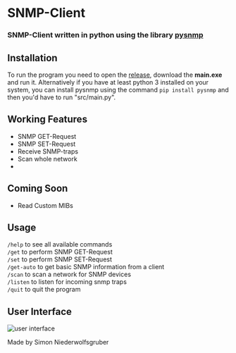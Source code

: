 # SNMP-Client

### SNMP-Client written in python using the library [pysnmp](https://github.com/etingof/pysnmp)

## Installation

To run the program you need to open the [release](https://github.com/simonnieder/snmp-client/releases/), download the **main.exe** and run it.
Alternatively if you have at least python 3 installed on your system, you can install pysnmp using the command `pip install pysnmp` and then you'd have to run "src/main.py".

## Working Features

- SNMP GET-Request
- SNMP SET-Request
- Receive SNMP-traps
- Scan whole network
-

## Coming Soon

- Read Custom MIBs

## Usage

`/help` to see all available commands  
`/get` to perform SNMP GET-Request  
`/set` to perform SNMP SET-Request  
`/get-auto` to get basic SNMP information from a client  
`/scan` to scan a network for SNMP devices  
`/listen` to listen for incoming snmp traps  
`/quit` to quit the program

## User Interface

![user interface](https://i.imgur.com/7YD2CFD.png)

Made by Simon Niederwolfsgruber
